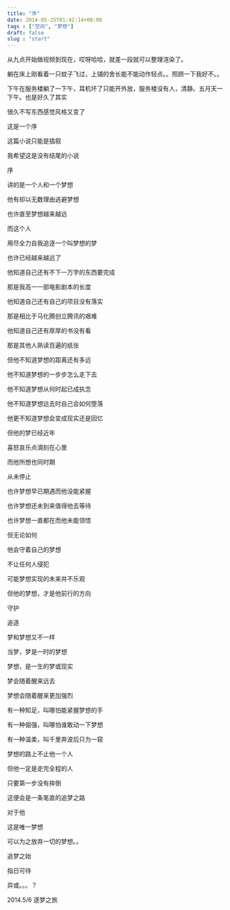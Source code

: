 ```yaml
---
title: "序"
date: 2014-05-25T01:42:14+08:00
tags : ["空间", "梦想"]
draft: false
slug : "start"
---
```


从九点开始做视频到现在，哎呀哈哈，就差一段就可以整理渲染了。

躺在床上刚看着一只蚊子飞过，上铺的舍长能不能动作轻点。。照顾一下我好不。。



下午在服务楼躺了一下午，耳机坏了只能开外放，服务楼没有人，清静。五月天一下午。也是好久了其实



很久不写东西感觉风格又变了



这是一个序



这篇小说只能是插叙

我希望这是没有结尾的小说

序



讲的是一个人和一个梦想

他有却以无数理由逃避梦想

也许直至梦想越来越远

而这个人

用尽全力自我追逐一个叫梦想的梦

也许已经越来越远了



他知道自己还有不下一万字的东西要完成

那是我高一一部电影剧本的长度

他知道自己还有自己的项目没有落实

那是相比于马化腾创立腾讯的艰难

他知道自己还有厚厚的书没有看

那是其他人熟读百遍的纸张

但他不知道梦想的距离还有多远

他不知道梦想的一步步怎么走下去

他不知道梦想从何时起已成执念

他不知道梦想远去时自己会如何堕落

他更不知道梦想会变成现实还是回忆



但他的梦已经近年

喜怒哀乐点滴刻在心里

而他所想也同时期

从未停止



也许梦想早已期遇而他没能紧握

也许梦想还未到来值得他去等待

也许梦想一直都在而他未能领悟



但无论如何

他会守着自己的梦想

不让任何人侵犯

可能梦想实现的未来并不乐观

但他的梦想，才是他前行的方向



守护

追逐



梦和梦想又不一样

当梦，梦是一时的梦想

梦想，是一生的梦或现实

梦会随着醒来远去

梦想会随着醒来更加强烈



有一种知足，叫哪怕能紧握梦想的手

有一种倔强，叫哪怕谁敢动一下梦想

有一种温柔，叫千里奔波后只为一窥



梦想的路上不止他一个人

但他一定是走完全程的人



只要第一步没有摔倒

这便会是一条笔直的追梦之路

对于他

这是唯一梦想

可以为之放弃一切的梦想。。



追梦之始

指日可待

异或。。。？



2014.5/6 逐梦之旅